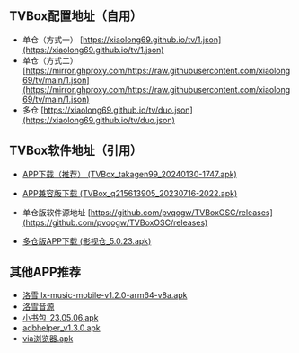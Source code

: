 ## TVBox配置地址（自用）
- 单仓（方式一） [https://xiaolong69.github.io/tv/1.json](https://xiaolong69.github.io/tv/1.json)  
- 单仓（方式二）[https://mirror.ghproxy.com/https://raw.githubusercontent.com/xiaolong69/tv/main/1.json](https://mirror.ghproxy.com/https://raw.githubusercontent.com/xiaolong69/tv/main/1.json)
- 多仓 [https://xiaolong69.github.io/tv/duo.json](https://xiaolong69.github.io/tv/duo.json)

## TVBox软件地址（引用）
- [APP下载（推荐） (TVBox_takagen99_20240130-1747.apk)](https://mirror.ghproxy.com/https://raw.githubusercontent.com/xiaolong69/tv/main/app/TVBox_takagen99_20240130-1747.apk)
- [APP兼容版下载 (TVBox_q215613905_20230716-2022.apk)](https://mirror.ghproxy.com/https://raw.githubusercontent.com/xiaolong69/tv/main/app/TVBox_q215613905_20230716-2022.apk)
- 单仓版软件源地址 [https://github.com/pvqogw/TVBoxOSC/releases](https://github.com/pvqogw/TVBoxOSC/releases)

- [多仓版APP下载 (影视仓_5.0.23.apk)](https://mirror.ghproxy.com/https://raw.githubusercontent.com/xiaolong69/tv/main/app/影视仓_5.0.23.apk)

## 其他APP推荐
- [洛雪 lx-music-mobile-v1.2.0-arm64-v8a.apk](https://mirror.ghproxy.com/https://raw.githubusercontent.com/xiaolong69/tv/main/app/lxmusic/lx-music-mobile-v1.2.0-arm64-v8a.apk)
- [洛雪音源](https://mirror.ghproxy.com/https://raw.githubusercontent.com/xiaolong69/tv/main/app/lxmusic/sixyin-music-source-v1.1.0.js)
- [小书包_23.05.06.apk](https://mirror.ghproxy.com/https://raw.githubusercontent.com/xiaolong69/tv/main/app/小书包_23.05.06.apk)
- [adbhelper_v1.3.0.apk](https://mirror.ghproxy.com/https://raw.githubusercontent.com/xiaolong69/tv/main/app/adbhelper_v1.3.0.apk)
- [via浏览器.apk](https://mirror.ghproxy.com/https://raw.githubusercontent.com/xiaolong69/tv/main/app/via浏览器.apk)


